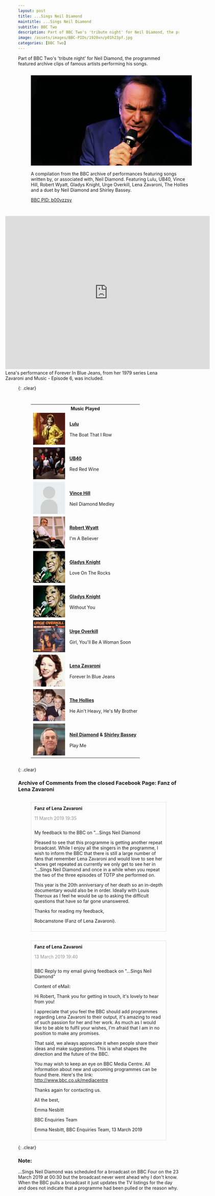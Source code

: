 ```yaml
---
layout: post
title: ...Sings Neil Diamond
maintitle: ...Sings Neil Diamond
subtitle: BBC Two
description: Part of BBC Two's 'tribute night' for Neil Diamond, the programmed featured archive clips of famous artists performing his songs.  Lena's performance of Forever In Blue Jeans, from her 1979 series Lena Zavaroni and Music - Episode 6, was included.
image: /assets/images/BBC-PIDs/1920xn/p01h23pf.jpg
categories: [BBC Two]
---
```


Part of BBC Two's 'tribute night' for Neil Diamond, the programmed featured archive clips of famous artists performing his songs.

<figure class="fig1">
<img src="/assets/images/BBC-PIDs/1920xn/p01h23pf.jpg" class="full-width">
<figcaption>
<p>A compilation from the BBC archive of performances featuring songs written by, or associated with, Neil Diamond. Featuring Lulu, UB40, Vince Hill, Robert Wyatt, Gladys Knight, Urge Overkill, Lena Zavaroni, The Hollies and a duet by Neil Diamond and Shirley Bassey.</p>
<p><a href="https://www.bbc.co.uk/programmes/b00vzzsy">BBC PID: b00vzzsy</a></p>
</figcaption>
</figure>

<figure class="fig2">
<div class="responsive-video"><iframe width="640px" height="480px" src="https://www.youtube.com/embed/tsHVJvkJY2o?rel=0&amp;showinfo=1" frameborder="0" allowfullscreen=""></iframe></div>
<figcaption>
Lena's performance of Forever In Blue Jeans, from her 1979 series Lena Zavaroni and Music - Episode 6, was included.
</figcaption>
</figure>

{: .clear}

<figure class="fig3">
<table>
<tr><th colspan="2" id="music-played">Music Played</th></tr>
<tr><td style="width:100px;"><img src="/assets/images/BBC-PIDs/1920x1920/p01bqdjr.jpg"></td><td><strong><a href="https://www.bbc.co.uk/music/artists/002e9f6e-13af-4347-83c5-f5ace70e0ec4">Lulu</a></strong><br /><br />The Boat That I Row</td></tr>
<tr><td style="width:100px;"><img src="/assets/images/BBC-PIDs/1920x1920/p0655z07.jpg"></td><td><strong><a href="https://www.bbc.co.uk/music/artists/7113aab7-628f-4050-ae49-dbecac110ca8">UB40</a></strong><br /><br />Red Red Wine</td></tr>
<tr><td style="width:100px;"><img src="/assets/images/BBC-PIDs/1920x1920/p01bnb07.png"></td><td><strong><a href="https://www.bbc.co.uk/music/artists/9e4c2b4c-8454-417e-a4e0-f7f2ef976cc6">Vince Hill</a></strong><br /><br />Neil Diamond Medley</td></tr>
<tr><td style="width:100px;"><img src="/assets/images/BBC-PIDs/1920x1920/p01bqj9h.jpg"></td><td><strong><a href="https://www.bbc.co.uk/music/artists/9f041c61-f382-4048-a1f1-33105124bb99">Robert Wyatt</a></strong><br /><br />I'm A Believer</td></tr>
<tr><td style="width:100px;"><img src="/assets/images/BBC-PIDs/1920x1920/p01bqw5x.jpg"></td><td><strong><a href="https://www.bbc.co.uk/music/artists/68f644b2-42ed-4d11-8bc7-633d5250721b">Gladys Knight</a></strong><br /><br />Love On The Rocks</td></tr>
<tr><td style="width:100px;"><img src="/assets/images/BBC-PIDs/1920x1920/p01bqw5x.jpg"></td><td><strong><a href="https://www.bbc.co.uk/music/artists/68f644b2-42ed-4d11-8bc7-633d5250721b">Gladys Knight</a></strong><br /><br />Without You</td></tr>
<tr><td style="width:100px;"><img src="/assets/images/BBC-PIDs/1920x1920/p028m67x.jpg"></td><td><strong><a href="https://www.bbc.co.uk/music/artists/120e728a-4078-47b7-a31c-d581ade28bde">Urge Overkill</a></strong><br /><br />Girl, You'll Be A Woman Soon</td></tr>
<tr><td style="width:100px;"><img src="/assets/images/BBC-PIDs/1920x1920/p060x1gw.jpg"></td><td><strong><a href="https://www.bbc.co.uk/music/artists/aff837a0-055d-4ed2-b894-676b6930f755">Lena Zavaroni</a></strong><br /><br />Forever In Blue Jeans</td></tr>
<tr><td style="width:100px;"><img src="/assets/images/BBC-PIDs/1920x1920/p01bqp29.jpg"></td><td><strong><a href="https://www.bbc.co.uk/music/artists/d4305549-6b4e-4a57-b24d-8af0743fe191">The Hollies</a></strong><br /><br />He Ain't Heavy, He's My Brother</td></tr>
<tr><td style="width:100px;"><img src="/assets/images/BBC-PIDs/1920x1920/p01bqjgh.jpg"></td><td><strong><a href="https://www.bbc.co.uk/music/artists/a42d3fd5-55de-4206-86c3-4fbb5404018f">Neil Diamond</a> & <a href="https://www.bbc.co.uk/music/artists/05ec70a5-3858-4346-a649-fda0a297b8c1">Shirley Bassey</a></strong><br /><br />Play Me</td></tr>
</table>
</figure>

{: .clear}

### Archive of Comments from the closed Facebook Page: Fanz of Lena Zavaroni

<figure class="fig4">
<Strong>Fanz of Lena Zavaroni</Strong>
<P style="color:#90949c;">11 March 2019 19:35</p>
<figcaption>
<p>My feedback to the BBC on "...Sings Neil Diamond</p>

<p>Pleased to see that this programme is getting another repeat broadcast. While I enjoy all the singers in the programme, I wish to inform the BBC that there is still a large number of fans that remember Lena Zavaroni and would love to see her shows get repeated as currently we only get to see her in "...Sings Neil Diamond and once in a while when you repeat the two of the three episodes of TOTP she performed on.</p>

<p>This year is the 20th anniversary of her death so an in-depth documentary would also be in order. Ideally with Louis Theroux as I feel he would be up to asking the difficult questions that have so far gone unanswered.</p>

<p>Thanks for reading my feedback,</p>

<p>Robcamstone (Fanz of Lena Zavaroni).</p>
</figcaption>
</figure>


<figure class="fig5">
<Strong>Fanz of Lena Zavaroni</Strong>
<P style="color:#90949c;">13 March 2019 19:40</p>
<figcaption>
<p>BBC Reply to my email giving feedback on "...Sings Neil Diamond"</p>

<p>Content of eMail:</p>

<p>Hi Robert, Thank you for getting in touch, it's lovely to hear from you!</p>

<p>I appreciate that you feel the BBC should add programmes regarding Lena Zavaroni to their output, it's amazing to read of such passion for her and her work. As much as I would like to be able to fulfil your wishes, I'm afraid that I am in no position to make any promises.</p>

<p>That said, we always appreciate it when people share their ideas and make suggestions. This is what shapes the direction and the future of the BBC.</p>

<p>You may wish to keep an eye on BBC Media Centre. All information about new and upcoming programmes can be found there. Here's the link: <a href="http://www.bbc.co.uk/mediacentre">http://www.bbc.co.uk/mediacentre</a></p>

<p>Thanks again for contacting us.</p>

<p>All the best,</p>

<p>Emma Nesbitt</p>

<p>BBC Enquiries Team</p>

<p>Emma Nesbitt, BBC Enquiries Team, 13 March 2019</p>
</figcaption>
</figure>

<br />{: .clear}

### Note:
...Sings Neil Diamond was scheduled for a broadcast on BBC Four on the 23 March 2019 at 00:30 but the broadcast never went ahead why I don't know. When the BBC pulls a broadcast it just updates the TV listings for the day and does not indicate that a programme had been pulled or the reason why.

<style>
.fig1 {float:left; width:100%;}
figcaption {float:left; width:100%;}

.fig2 {float:right; width:100%;}
figcaption {float:left; width:100%;}

.fig3 {float:left; width:100%;}

.fig4 {float:left; border: solid #dddfe2 1px; padding: 10px;}
figcaption {float:left; width:100%;}

.fig5 {float:left; border: solid #dddfe2 1px; padding: 10px;}
figcaption {float:left; width:100%;}


@media only screen and (max-width: 700px) {
.fig1, .fig2 {float:left; width:100%;}
figcaption {float:left; width:100%; margin-bottom: 10px;}
}
</style>

